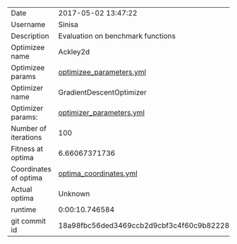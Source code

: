 | | |
| --- | --- |
| Date | 2017-05-02 13:47:22 |
| Username | Sinisa |
| Description | Evaluation on benchmark functions |
| Optimizee name | Ackley2d |
| Optimizee params |  <a href="optimizee_parameters.yml">optimizee_parameters.yml</a>  |
| Optimizer name | GradientDescentOptimizer |
| Optimizer params: |  <a href="optimizer_parameters.yml">optimizer_parameters.yml</a>  |
| Number of iterations | 100 |
| Fitness at optima | 6.66067371736 |
| Coordinates of optima |  <a href="optima_coordinates.yml">optima_coordinates.yml</a>  |
| Actual optima |  Unknown  |
| runtime | 0:00:10.746584 |
| git commit id | 18a98fbc56ded3469ccb2d9cbf3c4f60c9b82228 |